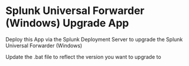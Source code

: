 # Splunk Universal Forwarder (Windows) Upgrade App

Deploy this App via the Splunk Deployment Server to upgrade the Splunk Universal Forwarder (Windows)

Update the .bat file to reflect the version you want to upgrade to
